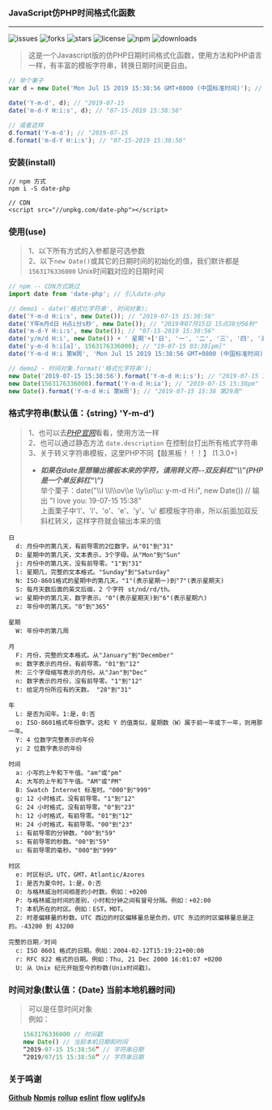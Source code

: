 ### JavaScript仿PHP时间格式化函数
---
![issues](https://img.shields.io/github/issues/toviLau/date-php)
![forks](https://img.shields.io/github/forks/toviLau/date-php)
![stars](https://img.shields.io/github/stars/toviLau/date-php)
![license](https://img.shields.io/github/license/toviLau/date-php)
![npm](https://img.shields.io/npm/v/date-php)
![downloads](https://img.shields.io/npm/dm/date-php.svg)

> 这是一个Javascript版的仿PHP日期时间格式化函数，使用方法和PHP语言一样，有丰富的模板字符串，转换日期时间更自由。

```javascript
// 举个栗子
var d = new Date('Mon Jul 15 2019 15:38:56 GMT+0800 (中国标准时间)'); // new Date(1563148800000) or new Date()

date('Y-m-d', d); // "2019-07-15
date('m-d-Y H:i:s', d); // "07-15-2019 15:38:56" 

// 或者这样
d.format('Y-m-d'); // "2019-07-15
d.format('m-d-Y H:i:s'); // "07-15-2019 15:38:56" 
```
### 安装(install)
```
// npm 方式
npm i -S date-php

// CDN
<script src="//unpkg.com/date-php"></script>

```

### 使用(use)
 > 1、以下所有方式的入参都是可选参数  
 > 2、以下`new Date()`或其它的日期时间的初始化的值，我们默许都是 `1563176336000` Unix时间戳对应的日期时间
 
```javascript
// npm -- CDN方式跳过
import date from 'date-php'; // 引入date-php

// demo1 - date('格式化字符串', 时间对象);
date('Y-m-d H:i:s', new Date()); // "2019-07-15 15:38:56"
date('Y年m月d日 H点i分s秒', new Date()); // "2019年07月15日 15点38分56秒" 
date('m-d-Y H:i:s', new Date()); // "07-15-2019 15:38:56"
date('y/m/d H:i', new Date()) + ' 星期'+['日', '一', '二', '三', '四', '五', '六'][date('w', new Date())]; // "19/07/15 15:38 星期三" 
date('y-m-d h:i[a]', 1563176336000); // "19-07-15 03:38[pm]"
date('Y-m-d H:i 第W周', 'Mon Jul 15 2019 15:38:56 GMT+0800 (中国标准时间)'); // "2019-07-15 15:38 第29周"

// demo2 - 时间对象.format('格式化字符串');
new Date('2019-07-15 15:38:56').format('Y-m-d H:i:s'); // "2019-07-15 15:38:56" 
new Date(1563176336000).format('Y-m-d H:ia'); // "2019-07-15 15:38pm"
new Date().format('Y-m-d H:i 第W周'); // "2019-07-15 15:38 第29周"
```


### 格式字符串(默认值：{string} 'Y-m-d')
> 1、也可以去[*PHP官网*](https://www.php.net/manual/zh/function.date.php)看看，使用方法一样  
> 2、也可以通过静态方法 `date.description` 在控制台打出所有格式字符串  
> 3、关于转义字符串模板，这里PHP不同【敲黑板！！！】 (1.3.0+)
> * ***如果在date里想输出模板本来的字符，请用转义符--双反斜杠“\\\\”(PHP是一个单反斜杠“\\”)***  
>   举个栗子：date("\\\\I \\\\l\\\\ov\\\\e \\\\y\\\\o\\\\u: y-m-d H:i", new Date()) // 输出 "I love you: 19-07-15 15:38"  
>   上面栗子中'I'、'l'、'o'、'e'、'y'、'u' 都模板字符串，所以前面加双反斜杠转义，这样字符就会输出本来的值

```
日
  d: 月份中的第几天，有前导零的2位数字。从"01"到"31"
  D: 星期中的第几天，文本表示，3个字母。从"Mon"到"Sun"
  j: 月份中的第几天，没有前导零。"1"到"31"
  l: 星期几，完整的文本格式。"Sunday"到"Saturday"
  N: ISO-8601格式的星期中的第几天。"1"(表示星期一)到"7"(表示星期天)
  S: 每月天数后面的英文后缀，2 个字符 st/nd/rd/th。
  w: 星期中的第几天，数字表示。"0"(表示星期天)到"6"(表示星期六)
  z: 年份中的第几天。"0"到"365"

星期
  W: 年份中的第几周

月
  F: 月份，完整的文本格式。从"January"到"December"
  m: 数字表示的月份，有前导零。"01"到"12"
  M: 三个字母缩写表示的月份。从"Jan"到"Dec"
  n: 数字表示的月份，没有前导零。"1"到"12"
  t: 给定月份所应有的天数。 "28"到"31"

年
  L: 是否为闰年。1:是，0:否
  o: ISO-8601格式年份数字。这和 Y 的值类似，星期数（W）属于前一年或下一年，则用那一年。
  Y: 4 位数字完整表示的年份
  y: 2 位数字表示的年份

时间
  a: 小写的上午和下午值。"am"或"pm"
  A: 大写的上午和下午值。"AM"或"PM"
  B: Swatch Internet 标准时。"000"到"999"
  g: 12 小时格式，没有前导零。"1"到"12"
  G: 24 小时格式，没有前导零。"0"到"23"
  h: 12 小时格式，有前导零。"01"到"12"
  H: 24 小时格式，有前导零。"00"到"23"
  i: 有前导零的分钟数。"00"到"59"
  s: 有前导零的秒数。"00"到"59"
  u: 有前导零的毫秒。"000"到"999"

时区
  e: 时区标识。UTC，GMT，Atlantic/Azores
  I: 是否为夏令时。1:是，0:否
  O: 与格林威治时间相差的小时数。例如：+0200
  P: 与格林威治时间的差别，小时和分钟之间有冒号分隔。例如：+02:00
  T: 本机所在的时区。例如：EST，MDT。
  Z: 时差偏移量的秒数。UTC 西边的时区偏移量总是负的，UTC 东边的时区偏移量总是正的。-43200 到 43200

完整的日期／时间
  c: ISO 8601 格式的日期。例如：2004-02-12T15:19:21+00:00
  r: RFC 822 格式的日期。例如：Thu, 21 Dec 2000 16:01:07 +0200
  U: 从 Unix 纪元开始至今的秒数(Unix时间戳)。
```

### 时间对象(默认值：{Date} 当前本地机器时间)
> 可以是任意时间对象  
> 例如：

```javascript
    1563176336000 // 时间戳
    new Date() // 当前本机日期和时间
    “2019-07-15 15:38:56” // 字符串日期
    “2019/07/15 15:38:56” // 字符串日期  
```
### 关于鸣谢
  [**Github**](http://www.github.com)
  [**Npmjs**](http://www.npmjs.org)
  [**rollup**](http://www.rollupjs.com) 
  [**eslint**](https://eslint.org)
  [**flow**](https://flow.org)
  [**uglifyJs**](http://lisperator.net/uglifyjs/)
